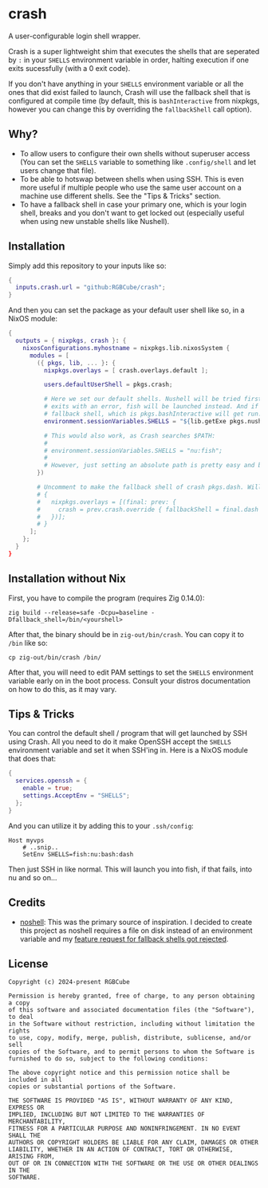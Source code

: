# crash

A user-configurable login shell wrapper.

Crash is a super lightweight shim that executes the shells that are seperated by
`:` in your `SHELLS` environment variable in order, halting execution if one
exits sucessfully (with a 0 exit code).

If you don't have anything in your `SHELLS` environment variable or all the ones
that did exist failed to launch, Crash will use the fallback shell that is
configured at compile time (by default, this is `bashInteractive` from nixpkgs,
however you can change this by overriding the `fallbackShell` call option).

## Why?

- To allow users to configure their own shells without superuser access (You can
  set the `SHELLS` variable to something like `.config/shell` and let users
  change that file).
- To be able to hotswap between shells when using SSH. This is even more useful
  if multiple people who use the same user account on a machine use different
  shells. See the "Tips & Tricks" section.
- To have a fallback shell in case your primary one, which is your login shell,
  breaks and you don't want to get locked out (especially useful when using new
  unstable shells like Nushell).

## Installation

Simply add this repository to your inputs like so:

```nix
{
  inputs.crash.url = "github:RGBCube/crash";
}
```

And then you can set the package as your default user shell like so, in a NixOS
module:

```nix
{
  outputs = { nixpkgs, crash }: {
    nixosConfigurations.myhostname = nixpkgs.lib.nixosSystem {
      modules = [
        ({ pkgs, lib, ... }: {
          nixpkgs.overlays = [ crash.overlays.default ];

          users.defaultUserShell = pkgs.crash;

          # Here we set our default shells. Nushell will be tried first, if that
          # exits with an error, fish will be launched instead. And if fish fails, the
          # fallback shell, which is pkgs.bashInteractive will get run.
          environment.sessionVariables.SHELLS = "${lib.getExe pkgs.nushell}:${lib.getExe pkgs.fish}";

          # This would also work, as Crash searches $PATH:
          #
          # environment.sessionVariables.SHELLS = "nu:fish";
          #
          # However, just setting an absolute path is pretty easy and better.
        })

        # Uncomment to make the fallback shell of crash pkgs.dash. Will require a recompilation!
        # {
        #   nixpkgs.overlays = [(final: prev: {
        #     crash = prev.crash.override { fallbackShell = final.dash };
        #   })];
        # }
      ];
    };
  }
}
```

## Installation without Nix

First, you have to compile the program (requires Zig 0.14.0):

```shell
zig build --release=safe -Dcpu=baseline -Dfallback_shell=/bin/<yourshell>
```

After that, the binary should be in `zig-out/bin/crash`. You can copy it to
`/bin` like so:

```shell
cp zig-out/bin/crash /bin/
```

After that, you will need to edit PAM settings to set the `SHELLS` environment
variable early on in the boot process. Consult your distros documentation on how
to do this, as it may vary.

## Tips & Tricks

You can control the default shell / program that will get launched by SSH using
Crash. All you need to do it make OpenSSH accept the `SHELLS` environment
variable and set it when SSH'ing in. Here is a NixOS module that does that:

```nix
{
  services.openssh = {
    enable = true;
    settings.AcceptEnv = "SHELLS";
  };
}
```

And you can utilize it by adding this to your `.ssh/config`:

```shell
Host myvps
    # ..snip..
    SetEnv SHELLS=fish:nu:bash:dash
```

Then just SSH in like normal. This will launch you into fish, if that fails,
into nu and so on...

<!-- ## Common Mistakes -->

<!-- ### Using `~` in the `SHELLS` variable -->

<!-- So, the way `SHELLS` is handled is like so: -->
<!-- 1. Split the variable into a list of shells using `:`. -->
<!-- 2. Searches PATH for the shell, invokes it if it can find it there. -->
<!-- 3. If it can't find the shell there, assumes the shell is a file. -->
<!-- If it is an absolute path, it directly invokes the executable, if -->
<!-- it isn'it, joins the path with the current working directory before executing. -->

<!-- Did you notice something? Yup, it doesn't expand the tilde (`~`)! -->
<!-- But no worries, you don't need it anyway as the PWD of your login shell -->
<!-- (in this case, Crash) is always your home directory. So if you wanted to do -->

<!-- ```shell -->
<!-- SHELLS=~/.config/shell # Won't work! -->
<!-- ``` -->

<!-- You can do: -->

<!-- ```shell -->
<!-- SHELLS=.config/shell # WILL work! -->
<!-- ``` -->

<!-- Instead and it will work perfectly fine. -->

## Credits

- [noshell](https://github.com/viperML/noshell): This was the primary source of
  inspiration. I decided to create this project as noshell requires a file on
  disk instead of an environment variable and my
  [feature request for fallback shells got
  rejected](https://github.com/viperML/noshell/issues/6).

## License

```
Copyright (c) 2024-present RGBCube

Permission is hereby granted, free of charge, to any person obtaining a copy
of this software and associated documentation files (the "Software"), to deal
in the Software without restriction, including without limitation the rights
to use, copy, modify, merge, publish, distribute, sublicense, and/or sell
copies of the Software, and to permit persons to whom the Software is
furnished to do so, subject to the following conditions:

The above copyright notice and this permission notice shall be included in all
copies or substantial portions of the Software.

THE SOFTWARE IS PROVIDED "AS IS", WITHOUT WARRANTY OF ANY KIND, EXPRESS OR
IMPLIED, INCLUDING BUT NOT LIMITED TO THE WARRANTIES OF MERCHANTABILITY,
FITNESS FOR A PARTICULAR PURPOSE AND NONINFRINGEMENT. IN NO EVENT SHALL THE
AUTHORS OR COPYRIGHT HOLDERS BE LIABLE FOR ANY CLAIM, DAMAGES OR OTHER
LIABILITY, WHETHER IN AN ACTION OF CONTRACT, TORT OR OTHERWISE, ARISING FROM,
OUT OF OR IN CONNECTION WITH THE SOFTWARE OR THE USE OR OTHER DEALINGS IN THE
SOFTWARE.
```
